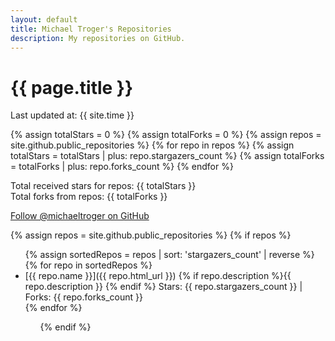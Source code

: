 ```yaml
---
layout: default
title: Michael Troger's Repositories
description: My repositories on GitHub.
---
```

# {{ page.title }}
Last updated at: {{ site.time }}

{% assign totalStars = 0 %}
{% assign totalForks = 0 %}
{% assign repos = site.github.public_repositories %}
{% for repo in repos %}
  {% assign totalStars = totalStars | plus: repo.stargazers_count %}
  {% assign totalForks = totalForks | plus: repo.forks_count %}
{% endfor %}

Total received stars for repos: {{ totalStars }}  
Total forks from repos: {{ totalForks }}

[Follow @michaeltroger on GitHub](https://github.com/michaeltroger)

{% assign repos = site.github.public_repositories %}
{% if repos %}
<ul>
  {% assign sortedRepos = repos | sort: 'stargazers_count' | reverse %}
  {% for repo in sortedRepos %}
    <li>
      [{{ repo.name }}]({{ repo.html_url }})  
      {% if repo.description %}{{ repo.description }}  {% endif %}
      Stars: {{ repo.stargazers_count }} | Forks: {{ repo.forks_count }}
    </li>
  {% endfor %}
<ul>
{% endif %}
